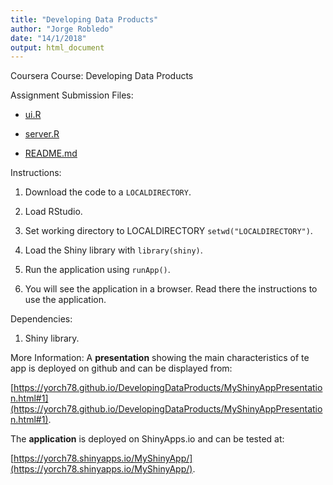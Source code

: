 ```yaml
---
title: "Developing Data Products"
author: "Jorge Robledo"
date: "14/1/2018"
output: html_document
---
```


Coursera Course: Developing Data Products

Assignment Submission Files:

- [ui.R](https://github.com/yorch78/DevelopingDataProducts/blob/master/ui.R)

- [server.R](https://github.com/yorch78/DevelopingDataProducts/blob/master/server.R)

- [README.md](https://github.com/yorch78/DevelopingDataProducts/blob/master/README.md)

Instructions:

1. Download the code to a `LOCALDIRECTORY`.

2. Load RStudio.

3. Set working directory to LOCALDIRECTORY `setwd("LOCALDIRECTORY")`.

4. Load the Shiny library with `library(shiny)`.

5. Run the application using `runApp()`.

6. You will see the application in a browser. Read there the instructions to use the application.

Dependencies:

1. Shiny library.

More Information:
A **presentation** showing the main characteristics of te app is deployed on github and can be displayed from:

[https://yorch78.github.io/DevelopingDataProducts/MyShinyAppPresentation.html#1](https://yorch78.github.io/DevelopingDataProducts/MyShinyAppPresentation.html#1).

The **application** is deployed on ShinyApps.io and can be tested at:

[https://yorch78.shinyapps.io/MyShinyApp/](https://yorch78.shinyapps.io/MyShinyApp/).
